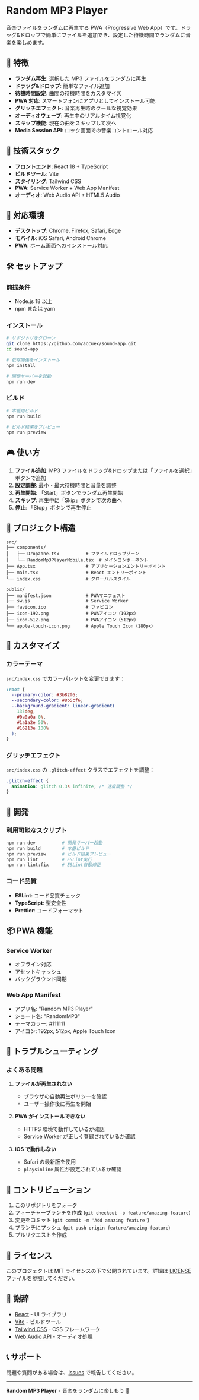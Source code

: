 # Random MP3 Player

音楽ファイルをランダムに再生する PWA（Progressive Web App）です。ドラッグ&ドロップで簡単にファイルを追加でき、設定した待機時間でランダムに音楽を楽しめます。

## 🎵 特徴

- **ランダム再生**: 選択した MP3 ファイルをランダムに再生
- **ドラッグ&ドロップ**: 簡単なファイル追加
- **待機時間設定**: 曲間の待機時間をカスタマイズ
- **PWA 対応**: スマートフォンにアプリとしてインストール可能
- **グリッチエフェクト**: 音楽再生時のクールな視覚効果
- **オーディオウェーブ**: 再生中のリアルタイム視覚化
- **スキップ機能**: 現在の曲をスキップして次へ
- **Media Session API**: ロック画面での音楽コントロール対応

## 🚀 技術スタック

- **フロントエンド**: React 18 + TypeScript
- **ビルドツール**: Vite
- **スタイリング**: Tailwind CSS
- **PWA**: Service Worker + Web App Manifest
- **オーディオ**: Web Audio API + HTML5 Audio

## 📱 対応環境

- **デスクトップ**: Chrome, Firefox, Safari, Edge
- **モバイル**: iOS Safari, Android Chrome
- **PWA**: ホーム画面へのインストール対応

## 🛠️ セットアップ

### 前提条件

- Node.js 18 以上
- npm または yarn

### インストール

```bash
# リポジトリをクローン
git clone https://github.com/accuex/sound-app.git
cd sound-app

# 依存関係をインストール
npm install

# 開発サーバーを起動
npm run dev
```

### ビルド

```bash
# 本番用ビルド
npm run build

# ビルド結果をプレビュー
npm run preview
```

## 🎮 使い方

1. **ファイル追加**: MP3 ファイルをドラッグ&ドロップまたは「ファイルを選択」ボタンで追加
2. **設定調整**: 最小・最大待機時間と音量を調整
3. **再生開始**: 「Start」ボタンでランダム再生開始
4. **スキップ**: 再生中に「Skip」ボタンで次の曲へ
5. **停止**: 「Stop」ボタンで再生停止

## 📁 プロジェクト構造

```
src/
├── components/
│   ├── Dropzone.tsx          # ファイルドロップゾーン
│   └── RandomMp3PlayerMobile.tsx  # メインコンポーネント
├── App.tsx                   # アプリケーションエントリーポイント
├── main.tsx                  # React エントリーポイント
└── index.css                 # グローバルスタイル

public/
├── manifest.json             # PWAマニフェスト
├── sw.js                     # Service Worker
├── favicon.ico               # ファビコン
├── icon-192.png              # PWAアイコン（192px）
├── icon-512.png              # PWAアイコン（512px）
└── apple-touch-icon.png      # Apple Touch Icon（180px）
```

## 🎨 カスタマイズ

### カラーテーマ

`src/index.css` でカラーパレットを変更できます：

```css
:root {
  --primary-color: #3b82f6;
  --secondary-color: #8b5cf6;
  --background-gradient: linear-gradient(
    135deg,
    #0a0a0a 0%,
    #1a1a2e 50%,
    #16213e 100%
  );
}
```

### グリッチエフェクト

`src/index.css` の `.glitch-effect` クラスでエフェクトを調整：

```css
.glitch-effect {
  animation: glitch 0.3s infinite; /* 速度調整 */
}
```

## 🔧 開発

### 利用可能なスクリプト

```bash
npm run dev          # 開発サーバー起動
npm run build        # 本番ビルド
npm run preview      # ビルド結果プレビュー
npm run lint         # ESLint実行
npm run lint:fix     # ESLint自動修正
```

### コード品質

- **ESLint**: コード品質チェック
- **TypeScript**: 型安全性
- **Prettier**: コードフォーマット

## 📦 PWA 機能

### Service Worker

- オフライン対応
- アセットキャッシュ
- バックグラウンド同期

### Web App Manifest

- アプリ名: "Random MP3 Player"
- ショート名: "RandomMP3"
- テーマカラー: #111111
- アイコン: 192px, 512px, Apple Touch Icon

## 🐛 トラブルシューティング

### よくある問題

1. **ファイルが再生されない**

   - ブラウザの自動再生ポリシーを確認
   - ユーザー操作後に再生を開始

2. **PWA がインストールできない**

   - HTTPS 環境で動作しているか確認
   - Service Worker が正しく登録されているか確認

3. **iOS で動作しない**
   - Safari の最新版を使用
   - `playsinline` 属性が設定されているか確認

## 🤝 コントリビューション

1. このリポジトリをフォーク
2. フィーチャーブランチを作成 (`git checkout -b feature/amazing-feature`)
3. 変更をコミット (`git commit -m 'Add amazing feature'`)
4. ブランチにプッシュ (`git push origin feature/amazing-feature`)
5. プルリクエストを作成

## 📄 ライセンス

このプロジェクトは MIT ライセンスの下で公開されています。詳細は [LICENSE](LICENSE) ファイルを参照してください。

## 🙏 謝辞

- [React](https://reactjs.org/) - UI ライブラリ
- [Vite](https://vitejs.dev/) - ビルドツール
- [Tailwind CSS](https://tailwindcss.com/) - CSS フレームワーク
- [Web Audio API](https://developer.mozilla.org/en-US/docs/Web/API/Web_Audio_API) - オーディオ処理

## 📞 サポート

問題や質問がある場合は、[Issues](https://github.com/your-username/sound-app/issues) で報告してください。

---

**Random MP3 Player** - 音楽をランダムに楽しもう 🎵
